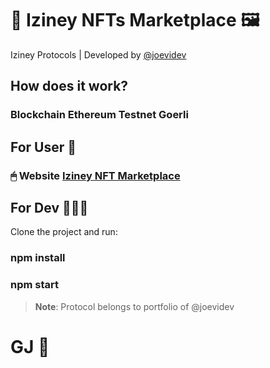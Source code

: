 # 🚀 Iziney NFTs Marketplace 🖼
Iziney Protocols | Developed by [@joevidev](https://github.com/joevidev/)

## How does it work?
### Blockchain Ethereum Testnet Goerli
## For User 👥

### 🖱 Website [Iziney NFT Marketplace](https://izineynftmarket.vercel.app)

## For Dev 👨🏻‍💻

Clone the project and run:

### npm install
### npm start

> **Note**: Protocol belongs to portfolio of @joevidev

# GJ 🚀
